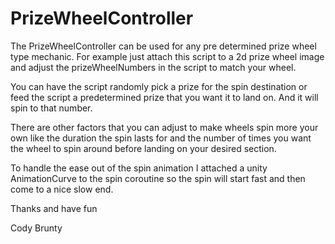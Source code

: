 # PrizeWheelController

The PrizeWheelController can be used for any pre determined prize wheel type mechanic.
For example just attach this script to a 2d prize wheel image and adjust the prizeWheelNumbers 
in the script to match your wheel. 

You can have the script randomly pick a prize for the spin destination or feed the script 
a predetermined prize that you want it to land on. And it will spin to that number.

There are other factors that you can adjust to make wheels spin more your own like the duration the spin
lasts for and the number of times you want the wheel to spin around before landing on your desired 
section.

To handle the ease out of the spin animation I attached a unity AnimationCurve to the spin coroutine 
so the spin will start fast and then come to a nice slow end. 

Thanks and have fun

Cody Brunty

